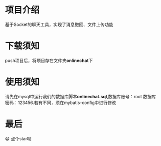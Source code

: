 # 项目介绍
基于Socket的聊天工具，实现了消息撤回、文件上传功能
# 下载须知
push项目后，将项目存在文件夹**onlinechat**下
# 使用须知
请先在mysql中运行我们的数据库脚本**onlinechat.sql**,数据库账号：root 数据库密码：123456.若有不同，须在mybatis-config中进行修改
# 最后
😁 点个star呗
